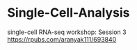 # Single-Cell-Analysis

single-cell RNA-seq workshop: Session 3
https://rpubs.com/aranyak111/693840
